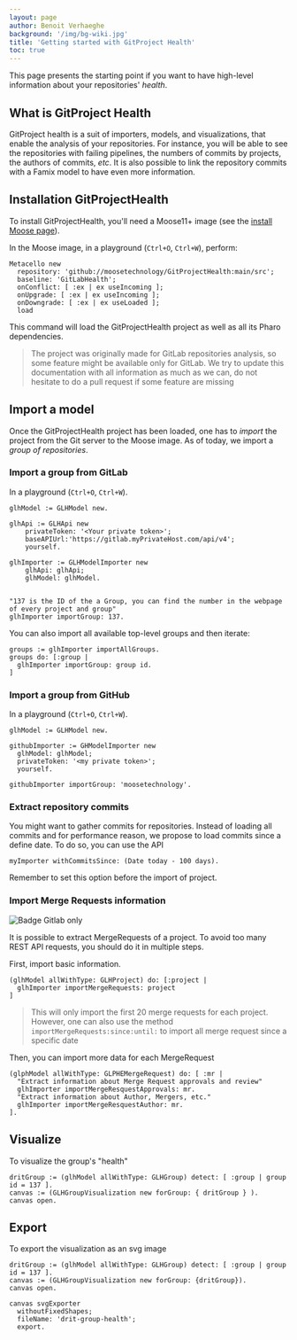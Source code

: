```yaml
---
layout: page
author: Benoit Verhaeghe
background: '/img/bg-wiki.jpg'
title: 'Getting started with GitProject Health'
toc: true
---
```


This page presents the starting point if you want to have high-level information about your repositories' _health_.

## What is GitProject Health

GitProject health is a suit of importers, models, and visualizations, that enable the analysis of your repositories.
For instance, you will be able to see the repositories with failing pipelines, the numbers of commits by projects, the authors of commits, _etc_.
It is also possible to link the repository commits with a Famix model to have even more information.

## Installation GitProjectHealth

To install GitProjectHealth, you'll need a Moose11+ image (see the [install Moose page](/moose-wiki/Beginners/InstallMoose)).

In the Moose image, in a playground (`Ctrl+O`, `Ctrl+W`), perform:

```st
Metacello new
  repository: 'github://moosetechnology/GitProjectHealth:main/src';
  baseline: 'GitLabHealth';
  onConflict: [ :ex | ex useIncoming ];
  onUpgrade: [ :ex | ex useIncoming ];
  onDowngrade: [ :ex | ex useLoaded ];
  load
```

This command will load the GitProjectHealth project as well as all its Pharo dependencies.

> The project was originally made for GitLab repositories analysis, so some feature might be available only for GitLab. We try to update this documentation with all information as much as we can, do not hesitate to do a pull request if some feature are missing

## Import a model

Once the GitProjectHealth project has been loaded, one has to _import_ the project from the Git server to the Moose image.
As of today, we import a _group of repositories_.

### Import a group from GitLab

In a playground (`Ctrl+O`, `Ctrl+W`).

```st
glhModel := GLHModel new.

glhApi := GLHApi new
    privateToken: '<Your private token>';
    baseAPIUrl:'https://gitlab.myPrivateHost.com/api/v4';
    yourself.

glhImporter := GLHModelImporter new
    glhApi: glhApi;
    glhModel: glhModel.


"137 is the ID of the a Group, you can find the number in the webpage of every project and group"
glhImporter importGroup: 137.
```

You can also import all available top-level groups and then iterate:

```st
groups := glhImporter importAllGroups.
groups do: [:group | 
  glhImporter importGroup: group id.
]
```

### Import a group from GitHub

In a playground (`Ctrl+O`, `Ctrl+W`).

```st
glhModel := GLHModel new.

githubImporter := GHModelImporter new
  glhModel: glhModel;
  privateToken: '<my private token>';
  yourself.

githubImporter importGroup: 'moosetechnology'.
```

### Extract repository commits


You might want to gather commits for repositories.
Instead of loading all commits and for performance reason, we propose to load commits since a define date. To do so, you can use the API

```st
myImporter withCommitsSince: (Date today - 100 days).
```

Remember to set this option before the import of project.

### Import Merge Requests information

![Badge Gitlab only](https://img.shields.io/badge/GitLab_Only-8A2BE2?logo=gitlab)

It is possible to extract MergeRequests of a project.
To avoid too many REST API requests, you should do it in multiple steps.

First, import basic information.

```st
(glhModel allWithType: GLHProject) do: [:project | 
  glhImporter importMergeRequests: project
]
```

> This will only import the first 20 merge requests for each project. However, one can also use the method `importMergeRequests:since:until:` to import all merge request since a specific date

Then, you can import more data for each MergeRequest

```st
(glphModel allWithType: GLPHEMergeRequest) do: [ :mr |
  "Extract information about Merge Request approvals and review"
  glhImporter importMergeResquestApprovals: mr.
  "Extract information about Author, Mergers, etc."
  glhImporter importMergeResquestAuthor: mr.
].
```

## Visualize

To visualize the group's "health"

```st
dritGroup := (glhModel allWithType: GLHGroup) detect: [ :group | group id = 137 ].
canvas := (GLHGroupVisualization new forGroup: { dritGroup } ).
canvas open.
```

## Export

To export the visualization as an svg image

```st
dritGroup := (glhModel allWithType: GLHGroup) detect: [ :group | group id = 137 ].
canvas := (GLHGroupVisualization new forGroup: {dritGroup}).
canvas open.

canvas svgExporter
  withoutFixedShapes;
  fileName: 'drit-group-health';
  export.
```
